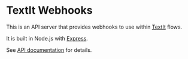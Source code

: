 # TextIt Webhooks

This is an API server that provides webhooks to use within [TextIt](https://textit.in/) flows.

It is built in Node.js with [Express](https://expressjs.com/).

See [API documentation](./docs) for details.

